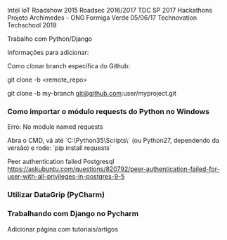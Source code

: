 Intel IoT Roadshow 2015
Roadsec 2016/2017
TDC SP 2017
Hackathons
Projeto Archimedes - ONG Formiga Verde 05/06/17
Technovation Techschool 2019

Trabalho com Python/Django

Informações para adicionar:

Como clonar branch específica do Github:

git clone -b <branch> <remote_repo>

git clone -b my-branch git@github.com:user/myproject.git


### Como importar o módulo requests do Python no Windows

Erro: No module named requests

Abra o CMD, vá até ´C:\Python35\Scripts\´ (ou Python27, dependendo da versão) e rode: ´pip install requests´

Peer authentication failed Postgresql
https://askubuntu.com/questions/820792/peer-authentication-failed-for-user-with-all-privileges-in-postgres-9-5


### Utilizar DataGrip (PyCharm)

### Trabalhando com Django no Pycharm

Adicionar página com tutoriais/artigos

